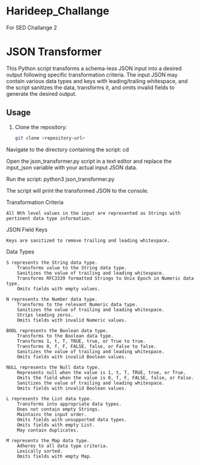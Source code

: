 # Harideep_Challange
For SED Challange 2

# JSON Transformer

This Python script transforms a schema-less JSON input into a desired output following specific transformation criteria. The input JSON may contain various data types and keys with leading/trailing whitespace, and the script sanitizes the data, transforms it, and omits invalid fields to generate the desired output.

## Usage

1. Clone the repository:

   ```bash
   git clone <repository-url>

Navigate to the directory containing the script:
cd <repository-directory>

Open the json_transformer.py script in a text editor and replace the input_json variable with your actual input JSON data.

Run the script:
python3 json_transformer.py

The script will print the transformed JSON to the console.

Transformation Criteria

    All Nth level values in the input are represented as Strings with pertinent data type information.

JSON Field Keys

    Keys are sanitized to remove trailing and leading whitespace.

Data Types

    S represents the String data type.
        Transforms value to the String data type.
        Sanitizes the value of trailing and leading whitespace.
        Transforms RFC3339 formatted Strings to Unix Epoch in Numeric data type.
        Omits fields with empty values.

    N represents the Number data type.
        Transforms to the relevant Numeric data type.
        Sanitizes the value of trailing and leading whitespace.
        Strips leading zeros.
        Omits fields with invalid Numeric values.

    BOOL represents the Boolean data type.
        Transforms to the Boolean data type.
        Transforms 1, t, T, TRUE, true, or True to true.
        Transforms 0, f, F, FALSE, false, or False to false.
        Sanitizes the value of trailing and leading whitespace.
        Omits fields with invalid Boolean values.

    NULL represents the Null data type.
        Represents null when the value is 1, t, T, TRUE, true, or True.
        Omits the field when the value is 0, f, F, FALSE, false, or False.
        Sanitizes the value of trailing and leading whitespace.
        Omits fields with invalid Boolean values.

    L represents the List data type.
        Transforms into appropriate data types.
        Does not contain empty Strings.
        Maintains the input order.
        Omits fields with unsupported data types.
        Omits fields with empty List.
        May contain duplicates.

    M represents the Map data type.
        Adheres to all data type criteria.
        Lexically sorted.
        Omits fields with empty Map.
